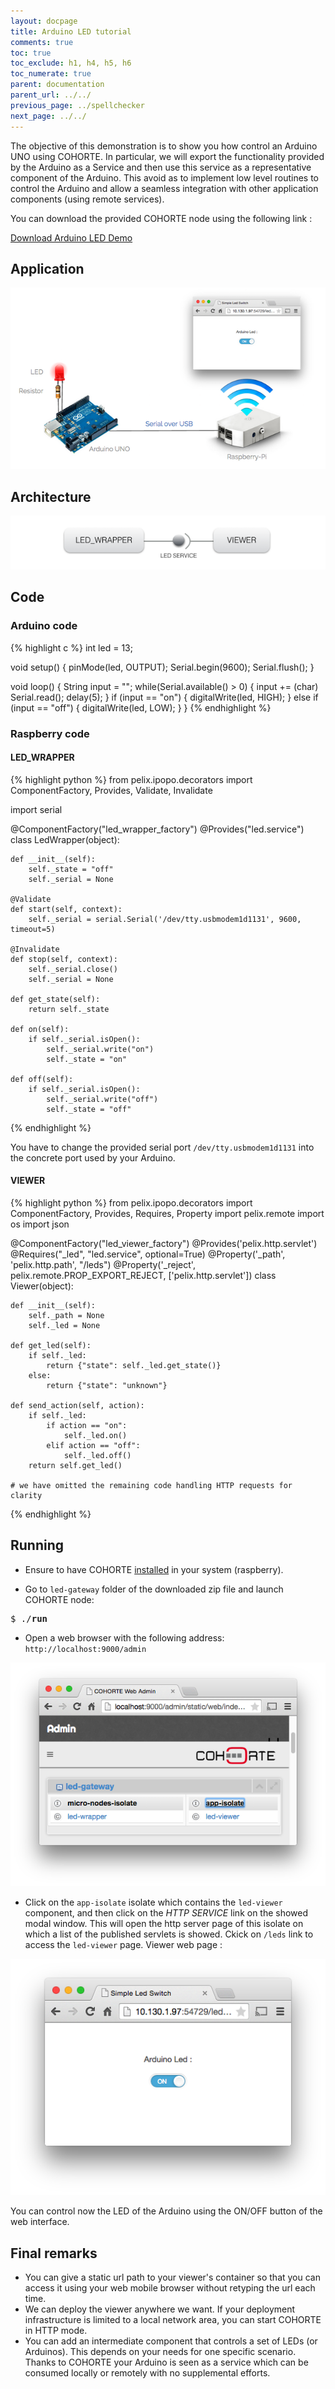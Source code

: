 ```yaml
---
layout: docpage
title: Arduino LED tutorial
comments: true
toc: true
toc_exclude: h1, h4, h5, h6
toc_numerate: true
parent: documentation
parent_url: ../../
previous_page: ../spellchecker
next_page: ../../
---
```


The objective of this demonstration is to show you how control an Arduino UNO using COHORTE. In particular, we will export the functionality provided by the Arduino as a Service and then use this service as a representative component of the Arduino. This avoid as to implement low level routines to control the Arduino and allow a seamless integration with other application components (using remote services).

You can download the provided COHORTE node using the following link :

<a id="download_arduino_led_snapshot" href="#" class="btn btn-success">Download Arduino LED Demo</a>

## Application

![appli](arduino-led-img1.png)

## Architecture

![archi](arduino-led-img2.png)

## Code

### Arduino code

{% highlight c %}
int led = 13;

void setup() {
  pinMode(led, OUTPUT);
  Serial.begin(9600);
  Serial.flush();
}

void loop() {
  String input = "";
  while(Serial.available() > 0)
  {
    input += (char) Serial.read();
    delay(5);
  }
  if (input == "on")
  {
    digitalWrite(led, HIGH);
  }
  else if (input == "off")
  {
    digitalWrite(led, LOW);
  }
}
{% endhighlight %}

### Raspberry code

#### LED_WRAPPER

{% highlight python %}
from pelix.ipopo.decorators import ComponentFactory, Provides, Validate, Invalidate

import serial

@ComponentFactory("led_wrapper_factory")
@Provides("led.service")
class LedWrapper(object):

    def __init__(self):
        self._state = "off"
        self._serial = None
        
    @Validate    
    def start(self, context):
        self._serial = serial.Serial('/dev/tty.usbmodem1d1131', 9600, timeout=5)

    @Invalidate    
    def stop(self, context):
        self._serial.close()
        self._serial = None

    def get_state(self):
        return self._state

    def on(self):             
        if self._serial.isOpen():
            self._serial.write("on")
            self._state = "on"            

    def off(self):        
        if self._serial.isOpen():
            self._serial.write("off")
            self._state = "off"
{% endhighlight %}

You have to change the provided serial port `/dev/tty.usbmodem1d1131` into the concrete port used by your Arduino.

#### VIEWER

{% highlight python %}
from pelix.ipopo.decorators import ComponentFactory, Provides, Requires, Property
import pelix.remote
import os
import json


@ComponentFactory("led_viewer_factory")
@Provides('pelix.http.servlet')
@Requires("_led", "led.service", optional=True)
@Property('_path', 'pelix.http.path', "/leds")
@Property('_reject', pelix.remote.PROP_EXPORT_REJECT, ['pelix.http.servlet'])
class Viewer(object):

    def __init__(self):
        self._path = None
        self._led = None        

    def get_led(self):
        if self._led:
            return {"state": self._led.get_state()}
        else:
            return {"state": "unknown"}

    def send_action(self, action):
        if self._led:
            if action == "on":
                self._led.on()
            elif action == "off":
                self._led.off()
        return self.get_led()

    # we have omitted the remaining code handling HTTP requests for clarity    
{% endhighlight %}


## Running

* Ensure to have COHORTE [installed]({{site.baseurl}}/docs/1.x/setup) in your system (raspberry).

* Go to `led-gateway` folder of the downloaded zip file and launch COHORTE node: 

<pre>
$ ./<b>run</b>
</pre>

* Open a web browser with the following address: `http://localhost:9000/admin`

![appli](arduino-led-img3.png)

* Click on the `app-isolate` isolate which contains the `led-viewer` component, and then click on the *HTTP SERVICE* link on the showed modal window. This will open the http server page of this isolate on which a list of the published servlets is showed. Ckick on `/leds` link to access the `led-viewer` page.
Viewer web page :

![appli](arduino-led-img4.png)

You can control now the LED of the Arduino using the ON/OFF button of the web interface. 

## Final remarks 

* You can give a static url path to your viewer's container so that you can access it using your web mobile browser without retyping the url each time.
* We can deploy the viewer anywhere we want. If your deployment infrastructure is limited to a local network area, you can start COHORTE in HTTP mode. 
* You can add an intermediate component that controls a set of LEDs (or Arduinos). This depends on your needs for one specific scenario. Thanks to COHORTE your Arduino is seen as a service which can be consumed locally or remotely with no supplemental efforts. 



<script>
    function loadLatestSnapshots() {
        $.getJSON( "http://cohorte.github.io/latest_demos_led.json", function( data ) {                                              
            $("#download_arduino_led_snapshot").attr("href", data["snapshots"]["led-distribution"]["files"]["zip"])         
        });
    }
    $(document).ready(function() {        
        loadLatestSnapshots();
    });
</script>